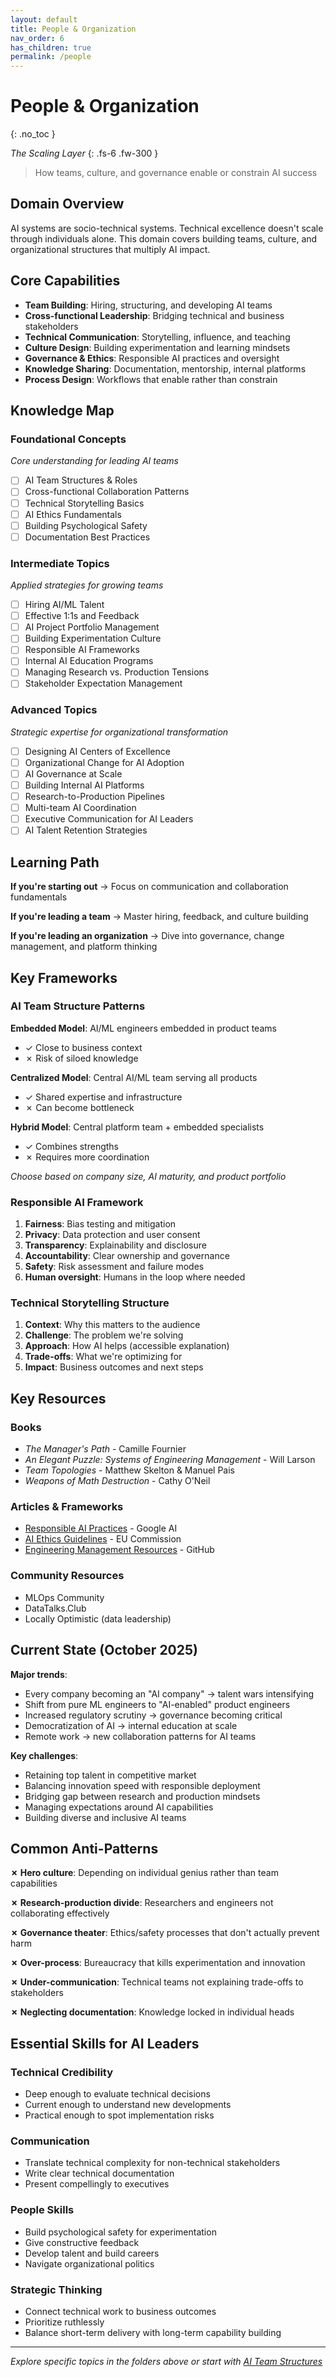 ```yaml
---
layout: default
title: People & Organization
nav_order: 6
has_children: true
permalink: /people
---
```


# People & Organization
{: .no_toc }

*The Scaling Layer*
{: .fs-6 .fw-300 }

> How teams, culture, and governance enable or constrain AI success

## Domain Overview

AI systems are socio-technical systems. Technical excellence doesn't scale through individuals alone. This domain covers building teams, culture, and organizational structures that multiply AI impact.

## Core Capabilities

- **Team Building**: Hiring, structuring, and developing AI teams
- **Cross-functional Leadership**: Bridging technical and business stakeholders
- **Technical Communication**: Storytelling, influence, and teaching
- **Culture Design**: Building experimentation and learning mindsets
- **Governance & Ethics**: Responsible AI practices and oversight
- **Knowledge Sharing**: Documentation, mentorship, internal platforms
- **Process Design**: Workflows that enable rather than constrain

## Knowledge Map

### Foundational Concepts
*Core understanding for leading AI teams*

- [ ] AI Team Structures & Roles
- [ ] Cross-functional Collaboration Patterns
- [ ] Technical Storytelling Basics
- [ ] AI Ethics Fundamentals
- [ ] Building Psychological Safety
- [ ] Documentation Best Practices

### Intermediate Topics
*Applied strategies for growing teams*

- [ ] Hiring AI/ML Talent
- [ ] Effective 1:1s and Feedback
- [ ] AI Project Portfolio Management
- [ ] Building Experimentation Culture
- [ ] Responsible AI Frameworks
- [ ] Internal AI Education Programs
- [ ] Managing Research vs. Production Tensions
- [ ] Stakeholder Expectation Management

### Advanced Topics
*Strategic expertise for organizational transformation*

- [ ] Designing AI Centers of Excellence
- [ ] Organizational Change for AI Adoption
- [ ] AI Governance at Scale
- [ ] Building Internal AI Platforms
- [ ] Research-to-Production Pipelines
- [ ] Multi-team AI Coordination
- [ ] Executive Communication for AI Leaders
- [ ] AI Talent Retention Strategies

## Learning Path

**If you're starting out** → Focus on communication and collaboration fundamentals

**If you're leading a team** → Master hiring, feedback, and culture building

**If you're leading an organization** → Dive into governance, change management, and platform thinking

## Key Frameworks

### AI Team Structure Patterns

**Embedded Model**: AI/ML engineers embedded in product teams
- ✓ Close to business context
- ✗ Risk of siloed knowledge

**Centralized Model**: Central AI/ML team serving all products
- ✓ Shared expertise and infrastructure
- ✗ Can become bottleneck

**Hybrid Model**: Central platform team + embedded specialists
- ✓ Combines strengths
- ✗ Requires more coordination

*Choose based on company size, AI maturity, and product portfolio*

### Responsible AI Framework

1. **Fairness**: Bias testing and mitigation
2. **Privacy**: Data protection and user consent
3. **Transparency**: Explainability and disclosure
4. **Accountability**: Clear ownership and governance
5. **Safety**: Risk assessment and failure modes
6. **Human oversight**: Humans in the loop where needed

### Technical Storytelling Structure

1. **Context**: Why this matters to the audience
2. **Challenge**: The problem we're solving
3. **Approach**: How AI helps (accessible explanation)
4. **Trade-offs**: What we're optimizing for
5. **Impact**: Business outcomes and next steps

## Key Resources

### Books
- *The Manager's Path* - Camille Fournier
- *An Elegant Puzzle: Systems of Engineering Management* - Will Larson
- *Team Topologies* - Matthew Skelton & Manuel Pais
- *Weapons of Math Destruction* - Cathy O'Neil

### Articles & Frameworks
- [Responsible AI Practices](https://ai.google/responsibility/responsible-ai-practices/) - Google AI
- [AI Ethics Guidelines](https://digital-strategy.ec.europa.eu/en/library/ethics-guidelines-trustworthy-ai) - EU Commission
- [Engineering Management Resources](https://github.com/charlax/engineering-management) - GitHub

### Community Resources
- MLOps Community
- DataTalks.Club
- Locally Optimistic (data leadership)

## Current State (October 2025)

**Major trends**:
- Every company becoming an "AI company" → talent wars intensifying
- Shift from pure ML engineers to "AI-enabled" product engineers
- Increased regulatory scrutiny → governance becoming critical
- Democratization of AI → internal education at scale
- Remote work → new collaboration patterns for AI teams

**Key challenges**:
- Retaining top talent in competitive market
- Balancing innovation speed with responsible deployment
- Bridging gap between research and production mindsets
- Managing expectations around AI capabilities
- Building diverse and inclusive AI teams

## Common Anti-Patterns

**✗ Hero culture**: Depending on individual genius rather than team capabilities

**✗ Research-production divide**: Researchers and engineers not collaborating effectively

**✗ Governance theater**: Ethics/safety processes that don't actually prevent harm

**✗ Over-process**: Bureaucracy that kills experimentation and innovation

**✗ Under-communication**: Technical teams not explaining trade-offs to stakeholders

**✗ Neglecting documentation**: Knowledge locked in individual heads

## Essential Skills for AI Leaders

### Technical Credibility
- Deep enough to evaluate technical decisions
- Current enough to understand new developments
- Practical enough to spot implementation risks

### Communication
- Translate technical complexity for non-technical stakeholders
- Write clear technical documentation
- Present compellingly to executives

### People Skills
- Build psychological safety for experimentation
- Give constructive feedback
- Develop talent and build careers
- Navigate organizational politics

### Strategic Thinking
- Connect technical work to business outcomes
- Prioritize ruthlessly
- Balance short-term delivery with long-term capability building

---

*Explore specific topics in the folders above or start with [AI Team Structures](foundational/ai-team-structures.md)*

